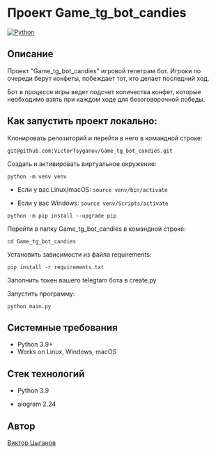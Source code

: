 # Проект Game_tg_bot_candies

[![Python](https://img.shields.io/badge/-Python-464641?style=flat-square&logo=Python)](https://www.python.org/)

## Описание

Проект "Game_tg_bot_candies" игровой телеграм бот. Игроки по очереди берут конфеты, побеждает тот, кто делает последний ход.

Бот в процессе игры ведет подсчет количества конфет, которые необходимо взять при каждом ходе для безоговорочной победы.

## Как запустить проект локально:

Клонировать репозиторий и перейти в него в командной строке:

``` git@github.com:VictorTsyganov/Game_tg_bot_candies.git ```

Создать и активировать виртуальное окружение:

``` python -m venv venv ``` 

* Если у вас Linux/macOS:
    ``` source venv/bin/activate ``` 

* Если у вас Windows:
    ``` source venv/Scripts/activate ```
    
``` python -m pip install --upgrade pip ``` 

Перейти в папку Game_tg_bot_candies в командной строке:

``` cd Game_tg_bot_candies ``` 

Установить зависимости из файла requirements:

``` pip install -r requirements.txt ``` 

Заполнить токен вашего telegtam бота в create.py

Запустить программу:

``` python main.py ```

## Системные требования
- Python 3.9+
- Works on Linux, Windows, macOS

## Стек технологий

- Python 3.9

- aiogram 2.24

## Автор

[Виктор Цыганов](https://github.com/VictorTsyganov)